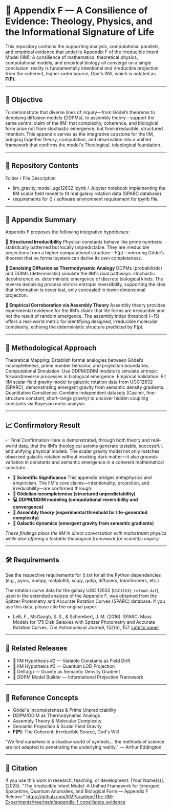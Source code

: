 # 🧩 Appendix F — A Consilience of Evidence: Theology, Physics, and the Informational Signature of Life

This repository contains the supporting analysis, computational parallels, and empirical evidence that underlie Appendix F of the Irreducible Intent Model (IIM):
A consilience of mathematics, theoretical physics, computational models, and empirical biology all converge on a single conclusion: reality is fundamentally intentional and irreducible projection from the coherent, higher-order source, God's Will, which is notated as **F(P)**.

---

## 🎯 Objective
To demonstrate that diverse lines of inquiry—from Gödel’s theorems to denoising diffusion models (DDPMs), to assembly theory—support the same central claim of the IIM: that complexity, coherence, and biological form arise not from stochastic emergence, but from irreducible, structured intention.
This appendix serves as the integrative capstone for the IIM, bringing together theory, computation, and observation into a unified framework that confirms the model's Theological, teleological foundation.

---

## 📂 Repository Contents
Folder / File	Description
- iim_gravity_model_ugc12632.ipynb / Jupyter notebook implementing the IIM scalar field model to fit real galaxy rotation data (SPARC database).
- requirements for () / software environment requirement for ipynb file.

---

## 🧠 Appendix Summary
Appendix F proposes the following integrative hypotheses:

**🧩 Structured Irreducibility**
Physical constants behave like prime numbers: statistically patterned but locally unpredictable.
They are irreducible projections from a higher computational structure—F(p)—mirroring Gödel’s theorem that no formal system can derive its own completeness.

**🔄 Denoising Diffusion as Thermodynamic Analogy**
DDPMs (probabilistic) and DDIMs (deterministic) simulate the IIM's dual pathways: stochastic decoherence vs. deterministic emergence of discrete biological kinds.
The reverse denoising process mirrors entropic reversibility, supporting the idea that information is never lost, only concealed in lower-dimensional projection.

**🧬 Empirical Corroboration via Assembly Theory**
Assembly theory provides experimental evidence for the IIM’s claim: that life forms are irreducible and not the result of random emergence.
The assembly index threshold (~15) offers a real-world metric for identifying designed, irreducible molecular complexity, echoing the deterministic structure predicted by F(p).

---

## 🔬 Methodological Approach
Theoretical Mapping: Establish formal analogies between Gödel’s incompleteness, prime number behavior, and projection boundaries.
Computational Simulation: Use DDPM/DDIM models to simulate entropic forward/reverse processes in biological emergence.
Empirical Validation: Fit IIM scalar field gravity model to galactic rotation data from UGC12632 (SPARC), demonstrating emergent gravity from semantic density gradients.
Quantitative Consilience: Combine independent datasets (Casimir, fine-structure constant, short-range gravity) to uncover hidden coupling constants via Bayesian meta-analysis.

---

## 📈 Confirmatory Result
✅ Final Confirmation
Here is demonstrated, through both theory and real-world data, that the IIM’s theological axioms generate testable, successful, and unifying physical models. The scalar gravity model not only matches observed galactic rotation without invoking dark matter—it also grounds variation in constants and semantic emergence in a coherent mathematical substrate.

- **🧬 Scientific Significance**
This appendix bridges metaphysics and empiricism. The IIM's core claims—intentionality, projection, and irreducibility—are confirmed through:
- **🧠 Gödelian incompleteness (structured unpredictability)**
- **💻 DDPM/DDIM modeling (computational reversibility and convergence)**
- **🔬 Assembly theory (experimental threshold for life-generated complexity)**
- **🌌 Galactic dynamics (emergent gravity from semantic gradients)**

*These findings place the IIM in direct conversation with mainstream physics while also offering a testable theological framework for scientific inquiry.*

---

## 🛠 Requirements
See the respective requirements for ().txt for all the Python dependencies (e.g., pymc, numpy, matplotlib, scipy, qutip, diffusers, transformers, etc.)

The rotation curve data for the galaxy UGC 12632 (`UGC12632_rotmod.dat`), used in the extended analysis of the Appendix F, was obtained from the Spitzer Photometry and Accurate Rotation Curves (SPARC) database.
If you use this data, please cite the original paper:
* Lelli, F., McGaugh, S. S., & Schombert, J. M. (2016). SPARC: Mass Models for 175 Disk Galaxies with Spitzer Photometry and Accurate Rotation Curves. *The Astronomical Journal*, 152(6), 157. [Link to paper](https://ui.adsabs.harvard.edu/abs/2016AJ....152..157L/abstract)

---

## 🔗 Related Releases
- 📁 IIM Hypothesis #2 — Variable Constants as Field Drift
- 📁 IIM Hypothesis #3 — Quantum LOD Projection
- 📁 Delta(g) — Gravity as Semantic Density Gradient
- 📁 DDPM Model Builder — Informational Projection Framework

---

## 📖 Reference Concepts
- Gödel's Incompleteness & Prime Unpredictability
- DDPM/DDIM as Thermodynamic Analogs
- Assembly Theory & Molecular Complexity
- Semantic Projection & Scalar Field Gravity
- **F(P)**: The Coherent, Irreducible Source, God's Will

“We find ourselves in a shadow world of symbols... the methods of science are not adapted to penetrating the underlying reality.” — Arthur Eddington

---

## 📌 Citation
If you use this work in research, teaching, or development:
[Your Name(s)]. (2025). "The Irreducible Intent Model: A Unified Framework for Emergent Spacetime, Quantum Anomalies, and Biological Form — Appendix F Release."
https://github.com/IIMParadigm/The-IIM-Experiments/tree/main/appendix_f_consilience_evidence
